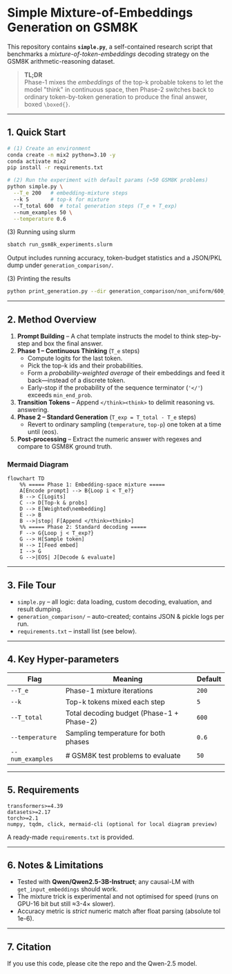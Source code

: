 # Simple Mixture-of-Embeddings Generation on GSM8K

This repository contains **`simple.py`**, a self-contained research script that benchmarks a *mixture-of-token-embeddings* decoding strategy on the GSM8K arithmetic-reasoning dataset.

> **TL;DR**  
> Phase-1 mixes the *embeddings* of the top-k probable tokens to let the model "think" in continuous space, then Phase-2 switches back to ordinary token-by-token generation to produce the final answer, boxed `\boxed{}`.

---

## 1. Quick Start

```bash
# (1) Create an environment
conda create -n mix2 python=3.10 -y
conda activate mix2
pip install -r requirements.txt

# (2) Run the experiment with default params (≈50 GSM8K problems)
python simple.py \
  --T_e 200   # embedding-mixture steps
  --k 5       # top-k for mixture
  --T_total 600  # total generation steps (T_e + T_exp)
  --num_examples 50 \
  --temperature 0.6
```

(3) Running using slurm
```bash
sbatch run_gsm8k_experiments.slurm
```

Output includes running accuracy, token-budget statistics and a JSON/PKL dump under `generation_comparison/`.


(3) Printing the results
```bash
python print_generation.py --dir generation_comparison/non_uniform/600_200_0.6/
```
---

## 2. Method Overview

1. **Prompt Building** – A chat template instructs the model to think step-by-step and box the final answer.
2. **Phase 1 – Continuous Thinking** (`T_e` steps)
   * Compute logits for the last token.
   * Pick the top-k ids and their probabilities.
   * Form a *probability-weighted average* of their embeddings and feed it back—instead of a discrete token.
   * Early-stop if the probability of the sequence terminator (`'</'`) exceeds `min_end_prob`.
3. **Transition Tokens** – Append `</think><think>` to delimit reasoning vs. answering.
4. **Phase 2 – Standard Generation** (`T_exp = T_total - T_e` steps)
   * Revert to ordinary sampling (`temperature`, `top-p`) one token at a time until ⟨eos⟩.
5. **Post-processing** – Extract the numeric answer with regexes and compare to GSM8K ground truth.

### Mermaid Diagram
```mermaid
flowchart TD
    %% ===== Phase 1: Embedding-space mixture =====
    A[Encode prompt] --> B{Loop i < T_e?}
    B --> C[Logits]
    C --> D[Top-k & probs]
    D --> E[Weighted\nembedding]
    E --> B
    B -->|stop| F[Append </think><think>]
    %% ===== Phase 2: Standard decoding =====
    F --> G{Loop j < T_exp?}
    G --> H[Sample token]
    H --> I[Feed embed]
    I --> G
    G -->|EOS| J[Decode & evaluate]
```

---

## 3. File Tour

* `simple.py` – all logic: data loading, custom decoding, evaluation, and result dumping.
* `generation_comparison/` – auto-created; contains JSON & pickle logs per run.
* `requirements.txt` – install list (see below).

---

## 4. Key Hyper-parameters

| Flag           | Meaning                                        | Default |
|----------------|------------------------------------------------|---------|
| `--T_e`        | Phase-1 mixture iterations                     | `200`   |
| `--k`          | Top-k tokens mixed each step                   | `5`     |
| `--T_total`    | Total decoding budget (Phase-1 + Phase-2)      | `600`   |
| `--temperature`| Sampling temperature for both phases           | `0.6`   |
| `--num_examples`| # GSM8K test problems to evaluate              | `50`    |

---

## 5. Requirements

```
transformers>=4.39
datasets>=2.17
torch>=2.1
numpy, tqdm, click, mermaid-cli (optional for local diagram preview)
```
A ready-made `requirements.txt` is provided.

---

## 6. Notes & Limitations

* Tested with **Qwen/Qwen2.5-3B-Instruct**; any causal-LM with `get_input_embeddings` should work.
* The mixture trick is experimental and not optimised for speed (runs on GPU-16 bit but still ≈3-4× slower).
* Accuracy metric is *strict* numeric match after float parsing (absolute tol 1e-6).

---

## 7. Citation
If you use this code, please cite the repo and the Qwen-2.5 model. 